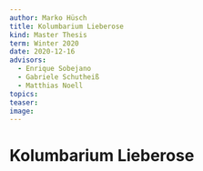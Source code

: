 ```yaml
---
author: Marko Hüsch
title: Kolumbarium Lieberose
kind: Master Thesis
term: Winter 2020
date: 2020-12-16
advisors:
  - Enrique Sobejano
  - Gabriele Schutheiß
  - Matthias Noell
topics:
teaser:
image:
---
```


# Kolumbarium Lieberose
